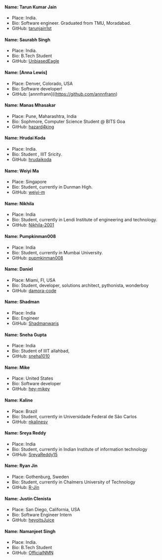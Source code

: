 #### Name: Tarun Kumar Jain
- Place: India.
- Bio: Software engineer. Graduated from TMU, Moradabad.
- GitHub: [tarunjain1st](https://github.com/tarunjain1st)

#### Name: Saurabh Singh
- Place: India.
- Bio: B.Tech Student
- GitHub: [UnbiasedEagle](https://github.com/UnbiasedEagle)

#### Name: [Anna Lewis]
- Place: Denver, Colorado, USA
- Bio: Software developer!
- GitHub: [annnfrann]((https://github.com/annnfrann)

#### Name: Manas Mhasakar
- Place: Pune, Maharashtra, India
- Bio: Sophmore, Computer Science Student @ BITS Goa
- GitHub: [hazard4king](https://github.com/hazard4king)

#### Name: Hrudai Koda
- Place: India.
- Bio: Student , IIIT Sricity.
- GitHub: [hrudaikoda](https://github.com/hrudaikoda)

#### Name: Weiyi Ma
- Place: Singapore
- Bio: Student, currently in Dunman High.
- GitHub: [weiyi-m](https://github.com/weiyi-m)

#### Name: Nikhila
- Place: India
- Bio: Student, currently in Lendi Institute of engineering and technology.
- GitHub: [Nikhila-2001](https://github.com/NIKHILA-2001)


#### Name: Pumpkinman008
- Place: India
- Bio: Student, currently in Mumbai University.
- GitHub: [pupmkinman008](https://github.com/pumpkinman008)

#### Name: Daniel
- Place: Miami, Fl, USA
- Bio: Student, developer, solutions architect, pythonista, wonderboy
- GitHub: [damora-code](https://github.com/damora-code)

#### Name: Shadman
- Place: India
- Bio: Engineer
- GitHub: [Shadmanwaris](https://github.com/Shadmanwaris)

#### Name: Sneha Gupta
- Place: India
- Bio: Student of IIIT allahbad,
- GitHub: [sneha1010](https://github.com/sneha1010)


#### Name: Mike
- Place: United States
- Bio: Software developer
- GitHub: [hey-mikey](https://github.com/hey-mikey)

#### Name: Kaline
- Place: Brazil
- Bio: Student, currently in Universidade Federal de São Carlos
- GitHub: [nkalinesv](https://github.com/nayrakalinesv/)

#### Name: Sreya Reddy
- Place: India
- Bio: Student, currently in Indian Institute of information technology
- GitHub: [SreyaReddy15](https://github.com/sreyareddy15)

#### Name: Ryan Jin
- Place: Gothenburg, Sweden
- Bio: Student, currently in Chalmers University of Technology
- GitHub: [R-Jin](https://github.com/R-Jin)

#### Name: Justin Clenista
- Place: San Diego, California, USA
- Bio: Software Engineer Intern
- GitHub: [heyoitsJuice](https://github.com/heyoitsJuice)

#### Name: Namanjeet Singh
- Place: India.
- Bio: B.Tech Student
- GitHub: [OfficialNMN](https://github.com/OfficialNMN)

